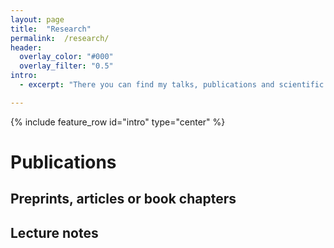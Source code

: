 ```yaml
---
layout: page 
title:  "Research" 
permalink:  /research/ 
header:
  overlay_color: "#000"
  overlay_filter: "0.5"
intro:
  - excerpt: "There you can find my talks, publications and scientific communication in general"

---
```


{% include feature_row id="intro" type="center" %}

# Publications 

## Preprints, articles or book chapters


## Lecture notes
